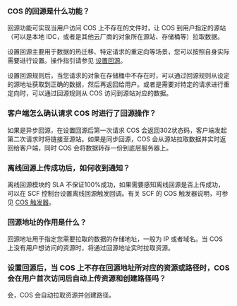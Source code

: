 ### COS 的回源是什么功能？

回源功能可实现当用户访问 COS 上不存在的文件时，让 COS 到用户指定的源站（可以是本地 IDC，或者是其他云厂商的对象所在源站、存储桶等）拉取数据。

设置回源主要用于数据的热迁移、特定请求的重定向等场景，您可以按照自身实际需要进行设置。操作指引请参见 [设置回源](https://intl.cloud.tencent.com/document/product/436/31508)。

设置回源规则后，当您请求的对象在存储桶中不存在时，可以通过回源规则从设定的源地址获取到正确的数据，然后再返回给用户。或者是需要对特定的请求进行重定向时，可以通过回源规则从 COS 访问到源站对应的数据。

### 客户端怎么确认请求 COS 时进行了回源操作？

如果是异步回源，在设置回源后第一次请求 COS 会返回302状态码，客户端发起第二次请求时将链接至源站。如果是同步回源，COS 会从源站拉取数据并实时返回给客户端，同时 COS 会将数据转存一份到底层服务器上。

### 离线回源上传成功后，如何收到通知？

离线回源模块的 SLA 不保证100%成功，如果需要感知离线回源是否上传成功，可以在 SCF 控制台设置离线回源触发回调。有关 SCF 的 COS 触发器说明，可参见 [COS 触发器](https://intl.cloud.tencent.com/document/product/583/9707)。

### 回源地址的作用是什么？

回源地址用于指定您需要拉取的数据的存储地址，一般为 IP 或者域名。当 COS 上没有用户想访问的资源时，将通过回源地址实时拉取资源。

### 设置回源后，当 COS 上不存在回源地址所对应的资源或路径时，COS 会在用户首次访问后自动上传资源和创建路径吗？

会，COS 会自动拉取资源并创建路径。

